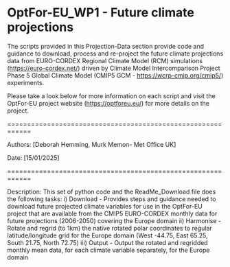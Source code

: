 # OptFor-EU_WP1 - Future climate projections
The scripts provided in this Projection-Data section provide code and guidance to download, process and re-project the future climate projections data from EURO-CORDEX Regional Climate Model (RCM) simulations (https://euro-cordex.net/) driven by Climate Model Intercomparison Project Phase 5 Global Climate Model (CMIP5 GCM - https://wcrp-cmip.org/cmip5/) experiments.

Please take a look below for more information on each script and visit the OptFor-EU project website (https://optforeu.eu/) for more details on the project.

============================================================

Authors: [Deborah Hemming, Murk Memon- Met Office UK]

Date: [15/01/2025]



============================================================

Description:
This set of python code and the ReadMe_Download file does the following tasks:
  i) Download - Provides steps and guidance needed to download future projected climate variables for use in the OptFor-EU project that are available from the CMIP5 EURO-CORDEX monthly data for future projections (2006-2050) covering the Europe domain
  ii) Harmonise - Rotate and regrid (to 1km) the native rotated polar coordinates to regular latitude/longitude grid for the Europe domain (West -44.75, East 65.25, South 21.75, North 72.75)
  iii) Output - Output the rotated and regridded monthly mean data, for each climate variable separately, for the Europe domain
